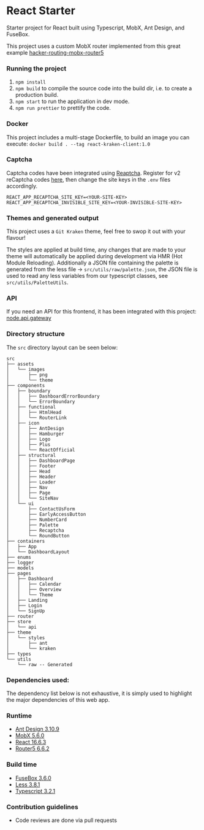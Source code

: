 # React Starter

Starter project for React built using Typescript, MobX, Ant Design, and FuseBox.

This project uses a custom MobX router implemented from this great example [hacker-routing-mobx-router5](https://github.com/eugenkiss/hacker-routing-mobx-router5)

### Running the project

1.  `npm install`
2.  `npm build` to compile the source code into the build dir, i.e. to create a production build.
3.  `npm start` to run the application in dev mode.
4.  `npm run prettier` to prettify the code.

### Docker

This project includes a multi-stage Dockerfile, to build an image you can execute: `docker build . --tag react-kraken-client:1.0`

### Captcha

Captcha codes have been integrated using [Reaptcha](https://github.com/sarneeh/reaptcha). Register for v2 reCaptcha codes [here](https://www.google.com/recaptcha/intro/v3.html), then change the site keys in the `.env` files accordingly.

```
REACT_APP_RECAPTCHA_SITE_KEY=<YOUR-SITE-KEY>
REACT_APP_RECAPTCHA_INVISIBLE_SITE_KEY=<YOUR-INVISIBLE-SITE-KEY>
```

### Themes and generated output

This project uses a `Git Kraken` theme, feel free to swop it out with your flavour!

The styles are applied at build time, any changes that are made to your theme will automatically be applied during development via HMR (Hot Module Reloading). Additionally a JSON file containing the palette is generated from the less file -> `src/utils/raw/palette.json`, the JSON file is used to read any less variables from our typescript classes, see `src/utils/PaletteUtils`.

### API

If you need an API for this frontend, it has been integrated with this project: [node.api.gateway](https://github.com/nicolaspearson/node.api.gateway)

### Directory structure

The `src` directory layout can be seen below:

```
src
├── assets
│   └── images
│       ├── png
│       └── theme
├── components
│   ├── boundary
│   │   ├── DashboardErrorBoundary
│   │   └── ErrorBoundary
│   ├── functional
│   │   ├── HtmlHead
│   │   └── RouterLink
│   ├── icon
│   │   ├── AntDesign
│   │   ├── Hamburger
│   │   ├── Logo
│   │   ├── Plus
│   │   └── ReactOfficial
│   ├── structural
│   │   ├── DashboardPage
│   │   ├── Footer
│   │   ├── Head
│   │   ├── Header
│   │   ├── Loader
│   │   ├── Nav
│   │   ├── Page
│   │   └── SiteNav
│   └── ui
│       ├── ContactUsForm
│       ├── EarlyAccessButton
│       ├── NumberCard
│       ├── Palette
│       ├── Recaptcha
│       └── RoundButton
├── containers
│   ├── App
│   └── DashboardLayout
├── enums
├── logger
├── models
├── pages
│   ├── Dashboard
│   │   ├── Calendar
│   │   ├── Overview
│   │   └── Theme
│   ├── Landing
│   ├── Login
│   └── SignUp
├── router
├── store
│   └── api
├── theme
│   └── styles
│       ├── ant
│       └── kraken
├── types
└── utils
    └── raw -- Generated
```

### Dependencies used:

The dependency list below is not exhaustive, it is simply used to highlight the major dependencies of this web app.

### Runtime

- [Ant Design 3.10.9](https://ant.design/)
- [MobX 5.6.0](https://mobx.js.org)
- [React 16.6.3](https://facebook.github.io/react/)
- [Router5 6.6.2](https://router5.js.org/)

### Build time

- [FuseBox 3.6.0](https://fuse-box.org)
- [Less 3.8.1](http://lesscss.org/)
- [Typescript 3.2.1](https://www.typescriptlang.org/)

### Contribution guidelines

- Code reviews are done via pull requests
